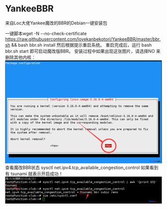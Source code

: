 # YankeeBBR
来自Loc大佬Yankee魔改的BBR的Debian一键安装包

一键脚本wget -N --no-check-certificate https://raw.githubusercontent.com/lovekanbekotori/YankeeBBR/master/bbr.sh &amp;&amp; bash bbr.sh install
然后根据提示重启系统。
重启完成后，运行
bash bbr.sh start
即可启动魔改版BBR。
安装过程中如果出现这张图片，请选择NO 来删除其他内核：
![1](https://raw.githubusercontent.com/lovekanbekotori/YankeeBBR/master/bbr1.png)
查看魔改BBR状态
sysctl net.ipv4.tcp_available_congestion_control
如果看到有 tsunami 就表示开启成功！
![2](https://raw.githubusercontent.com/lovekanbekotori/YankeeBBR/master/bbr2.png)
